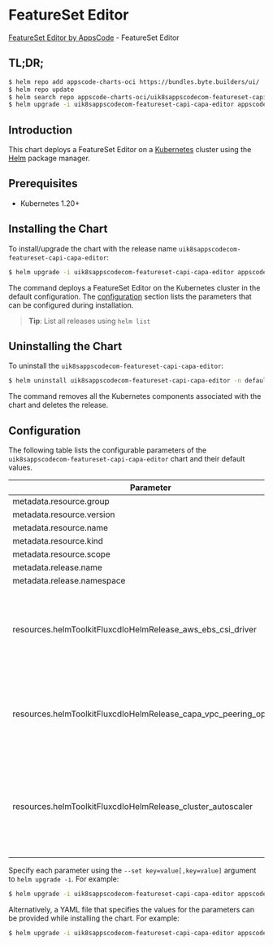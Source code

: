 # FeatureSet Editor

[FeatureSet Editor by AppsCode](https://appscode.com) - FeatureSet Editor

## TL;DR;

```bash
$ helm repo add appscode-charts-oci https://bundles.byte.builders/ui/
$ helm repo update
$ helm search repo appscode-charts-oci/uik8sappscodecom-featureset-capi-capa-editor --version=v0.11.0
$ helm upgrade -i uik8sappscodecom-featureset-capi-capa-editor appscode-charts-oci/uik8sappscodecom-featureset-capi-capa-editor -n default --create-namespace --version=v0.11.0
```

## Introduction

This chart deploys a FeatureSet Editor on a [Kubernetes](http://kubernetes.io) cluster using the [Helm](https://helm.sh) package manager.

## Prerequisites

- Kubernetes 1.20+

## Installing the Chart

To install/upgrade the chart with the release name `uik8sappscodecom-featureset-capi-capa-editor`:

```bash
$ helm upgrade -i uik8sappscodecom-featureset-capi-capa-editor appscode-charts-oci/uik8sappscodecom-featureset-capi-capa-editor -n default --create-namespace --version=v0.11.0
```

The command deploys a FeatureSet Editor on the Kubernetes cluster in the default configuration. The [configuration](#configuration) section lists the parameters that can be configured during installation.

> **Tip**: List all releases using `helm list`

## Uninstalling the Chart

To uninstall the `uik8sappscodecom-featureset-capi-capa-editor`:

```bash
$ helm uninstall uik8sappscodecom-featureset-capi-capa-editor -n default
```

The command removes all the Kubernetes components associated with the chart and deletes the release.

## Configuration

The following table lists the configurable parameters of the `uik8sappscodecom-featureset-capi-capa-editor` chart and their default values.

|                             Parameter                              | Description |                                                                                                                                                                                                                                                                                                                                                                                                                        Default                                                                                                                                                                                                                                                                                                                                                                                                                        |
|--------------------------------------------------------------------|-------------|-------------------------------------------------------------------------------------------------------------------------------------------------------------------------------------------------------------------------------------------------------------------------------------------------------------------------------------------------------------------------------------------------------------------------------------------------------------------------------------------------------------------------------------------------------------------------------------------------------------------------------------------------------------------------------------------------------------------------------------------------------------------------------------------------------------------------------------------------------|
| metadata.resource.group                                            |             | <code>ui.k8s.appscode.com</code>                                                                                                                                                                                                                                                                                                                                                                                                                                                                                                                                                                                                                                                                                                                                                                                                                      |
| metadata.resource.version                                          |             | <code>v1alpha1</code>                                                                                                                                                                                                                                                                                                                                                                                                                                                                                                                                                                                                                                                                                                                                                                                                                                 |
| metadata.resource.name                                             |             | <code>featuresets</code>                                                                                                                                                                                                                                                                                                                                                                                                                                                                                                                                                                                                                                                                                                                                                                                                                              |
| metadata.resource.kind                                             |             | <code>FeatureSet</code>                                                                                                                                                                                                                                                                                                                                                                                                                                                                                                                                                                                                                                                                                                                                                                                                                               |
| metadata.resource.scope                                            |             | <code>Cluster</code>                                                                                                                                                                                                                                                                                                                                                                                                                                                                                                                                                                                                                                                                                                                                                                                                                                  |
| metadata.release.name                                              |             | <code>RELEASE-NAME</code>                                                                                                                                                                                                                                                                                                                                                                                                                                                                                                                                                                                                                                                                                                                                                                                                                             |
| metadata.release.namespace                                         |             | <code>default</code>                                                                                                                                                                                                                                                                                                                                                                                                                                                                                                                                                                                                                                                                                                                                                                                                                                  |
| resources.helmToolkitFluxcdIoHelmRelease_aws_ebs_csi_driver        |             | <code>{"apiVersion":"helm.toolkit.fluxcd.io/v2","kind":"HelmRelease","metadata":{"labels":{"app.kubernetes.io/component":"aws-ebs-csi-driver"},"name":"aws-ebs-csi-driver","namespace":"kubeops"},"spec":{"chart":{"spec":{"chart":"aws-ebs-csi-driver","sourceRef":{"kind":"HelmRepository","name":"appscode-charts-oci","namespace":"kubeops"},"version":"2.23.0"}},"install":{"crds":"CreateReplace","createNamespace":true,"remediation":{"retries":-1}},"interval":"5m","releaseName":"aws-ebs-csi-driver","storageNamespace":"kube-system","targetNamespace":"kube-system","timeout":"30m","upgrade":{"crds":"CreateReplace","remediation":{"retries":-1}}}}</code>                                                                                                                                                                             |
| resources.helmToolkitFluxcdIoHelmRelease_capa_vpc_peering_operator |             | <code>{"apiVersion":"helm.toolkit.fluxcd.io/v2","kind":"HelmRelease","metadata":{"labels":{"app.kubernetes.io/component":"capa-vpc-peering-operator"},"name":"capa-vpc-peering-operator","namespace":"kubeops"},"spec":{"chart":{"spec":{"chart":"capa-vpc-peering-operator","sourceRef":{"kind":"HelmRepository","name":"appscode-charts-oci","namespace":"kubeops"},"version":"v2023.12.11"}},"install":{"crds":"CreateReplace","createNamespace":true,"remediation":{"retries":-1}},"interval":"5m","releaseName":"capa-vpc-peering-operator","storageNamespace":"crossplane-system","targetNamespace":"crossplane-system","timeout":"30m","upgrade":{"crds":"CreateReplace","remediation":{"retries":-1}}}}</code>                                                                                                                                |
| resources.helmToolkitFluxcdIoHelmRelease_cluster_autoscaler        |             | <code>{"apiVersion":"helm.toolkit.fluxcd.io/v2","kind":"HelmRelease","metadata":{"labels":{"app.kubernetes.io/component":"cluster-autoscaler"},"name":"cluster-autoscaler","namespace":"kubeops"},"spec":{"chart":{"spec":{"chart":"cluster-autoscaler","sourceRef":{"kind":"HelmRepository","name":"appscode-charts-oci","namespace":"kubeops"},"version":"9.29.0"}},"install":{"crds":"CreateReplace","createNamespace":true,"remediation":{"retries":-1}},"interval":"5m","releaseName":"cluster-autoscaler","storageNamespace":"capi-cluster","targetNamespace":"capi-cluster","timeout":"30m","upgrade":{"crds":"CreateReplace","remediation":{"retries":-1}},"values":{"autoscalingGroups":[{"maxSize":6,"minSize":1,"name":"default"}],"cloudProvider":"clusterapi","extraArgs":{"logtostderr":null,"stderrthreshold":null,"v":null}}}}</code> |


Specify each parameter using the `--set key=value[,key=value]` argument to `helm upgrade -i`. For example:

```bash
$ helm upgrade -i uik8sappscodecom-featureset-capi-capa-editor appscode-charts-oci/uik8sappscodecom-featureset-capi-capa-editor -n default --create-namespace --version=v0.11.0 --set metadata.resource.group=ui.k8s.appscode.com
```

Alternatively, a YAML file that specifies the values for the parameters can be provided while
installing the chart. For example:

```bash
$ helm upgrade -i uik8sappscodecom-featureset-capi-capa-editor appscode-charts-oci/uik8sappscodecom-featureset-capi-capa-editor -n default --create-namespace --version=v0.11.0 --values values.yaml
```
